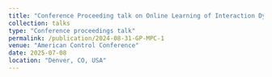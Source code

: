 ```yaml
---
title: "Conference Proceeding talk on Online Learning of Interaction Dynamics with Dual Model Predictive Control for Multi-Agent Systems Using Gaussian Processes"
collection: talks
type: "Conference proceedings talk"
permalink: /publication/2024-08-31-GP-MPC-1
venue: "American Control Conference"
date: 2025-07-08
location: "Denver, CO, USA"
---
```

